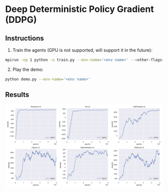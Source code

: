 # Deep Deterministic Policy Gradient (DDPG)
## Instructions
1. Train the agents (GPU is not supported, will support it in the future):
```bash
mpirun -np 1 python -u train.py --env-name='<env name>' --<other-flags> 2>&1 | tee exp_ddpg.log
```
2. Play the demo:
```bash
python demo.py --env-name='<env name>'
```
## Results
![](../figures/02_ddpg.png)
